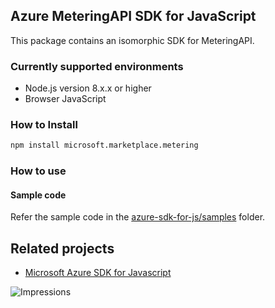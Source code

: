## Azure MeteringAPI SDK for JavaScript

This package contains an isomorphic SDK for MeteringAPI.

### Currently supported environments

- Node.js version 8.x.x or higher
- Browser JavaScript

### How to Install

```bash
npm install microsoft.marketplace.metering
```

### How to use

#### Sample code

Refer the sample code in the [azure-sdk-for-js/samples](https://github.com/Azure/azure-sdk-for-js/tree/master/samples) folder.

## Related projects

- [Microsoft Azure SDK for Javascript](https://github.com/Azure/azure-sdk-for-js)


![Impressions](https://azure-sdk-impressions.azurewebsites.net/api/impressions/azure-sdk-for-js%2Fsdk%2Fcdn%2Farm-cdn%2FREADME.png)